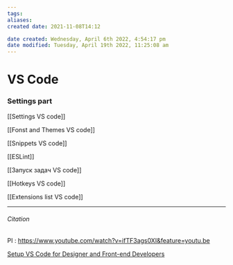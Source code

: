 ```yaml
---
tags: 
aliases: 
created date: 2021-11-08T14:12

date created: Wednesday, April 6th 2022, 4:54:17 pm
date modified: Tuesday, April 19th 2022, 11:25:08 am
---
```


# VS Code

### Settings part

[[Settings VS code]]

[[Fonst and Themes VS code]]

[[Snippets VS code]]

[[ESLint]]

[[Запуск задач VS code]]

[[Hotkeys VS code]]

[[Extensions list VS code]]

---

###### Citation

PI : https://www.youtube.com/watch?v=ifTF3ags0XI&feature=youtu.be

[Setup VS Code for Designer and Front-end Developers](https://dev.to/yogeshdev/setup-vs-code-for-designer-and-front-end-developers-1fli)
